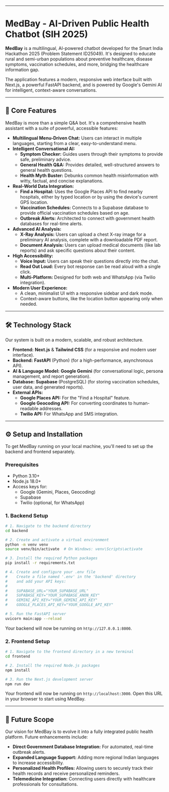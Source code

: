 
-----

# MedBay - AI-Driven Public Health Chatbot (SIH 2025)

**MedBay** is a multilingual, AI-powered chatbot developed for the Smart India Hackathon 2025 (Problem Statement ID25049). It's designed to educate rural and semi-urban populations about preventive healthcare, disease symptoms, vaccination schedules, and more, bridging the healthcare information gap.

The application features a modern, responsive web interface built with Next.js, a powerful FastAPI backend, and is powered by Google's Gemini AI for intelligent, context-aware conversations.

-----

## 🚀 Core Features

MedBay is more than a simple Q\&A bot. It's a comprehensive health assistant with a suite of powerful, accessible features:

  * **Multilingual Menu-Driven Chat:** Users can interact in multiple languages, starting from a clear, easy-to-understand menu.
  * **Intelligent Conversational AI:**
      * **Symptom Checker:** Guides users through their symptoms to provide safe, preliminary advice.
      * **General Health Q\&A:** Provides detailed, well-structured answers to general health questions.
      * **Health Myth Buster:** Debunks common health misinformation with witty, factual, and concise explanations.
  * **Real-World Data Integration:**
      * **Find a Hospital:** Uses the Google Places API to find nearby hospitals, either by typed location or by using the device's current GPS location.
      * **Vaccination Schedules:** Connects to a Supabase database to provide official vaccination schedules based on age.
      * **Outbreak Alerts:** Architected to connect with government health databases for real-time alerts.
  * **Advanced AI Analysis:**
      * **X-Ray Analysis:** Users can upload a chest X-ray image for a preliminary AI analysis, complete with a downloadable PDF report.
      * **Document Analysis:** Users can upload medical documents (like lab reports) and ask specific questions about their content.
  * **High Accessibility:**
      * **Voice Input:** Users can speak their questions directly into the chat.
      * **Read Out Loud:** Every bot response can be read aloud with a single click.
      * **Multi-Platform:** Designed for both web and WhatsApp (via Twilio integration).
  * **Modern User Experience:**
      * A clean, minimalist UI with a responsive sidebar and dark mode.
      * Context-aware buttons, like the location button appearing only when needed.

-----

## 🛠️ Technology Stack

Our system is built on a modern, scalable, and robust architecture.

  * **Frontend:** **Next.js** & **Tailwind CSS** (for a responsive and modern user interface).
  * **Backend:** **FastAPI** (Python) (for a high-performance, asynchronous API).
  * **AI & Language Model:** **Google Gemini** (for conversational logic, persona management, and report generation).
  * **Database:** **Supabase** (PostgreSQL) (for storing vaccination schedules, user data, and generated reports).
  * **External APIs:**
      * **Google Places API:** For the "Find a Hospital" feature.
      * **Google Geocoding API:** For converting coordinates to human-readable addresses.
      * **Twilio API:** For WhatsApp and SMS integration.

-----

## ⚙️ Setup and Installation

To get MedBay running on your local machine, you'll need to set up the backend and frontend separately.

### Prerequisites

  * Python 3.10+
  * Node.js 18.0+
  * Access keys for:
      * Google (Gemini, Places, Geocoding)
      * Supabase
      * Twilio (optional, for WhatsApp)

### 1\. Backend Setup

```bash
# 1. Navigate to the backend directory
cd backend

# 2. Create and activate a virtual environment
python -m venv venv
source venv/bin/activate  # On Windows: venv\Scripts\activate

# 3. Install the required Python packages
pip install -r requirements.txt

# 4. Create and configure your .env file
#    Create a file named '.env' in the 'backend' directory
#    and add your API keys:
#
#    SUPABASE_URL="YOUR_SUPABASE_URL"
#    SUPABASE_KEY="YOUR_SUPABASE_ANON_KEY"
#    GEMINI_API_KEY="YOUR_GEMINI_API_KEY"
#    GOOGLE_PLACES_API_KEY="YOUR_GOOGLE_API_KEY"

# 5. Run the FastAPI server
uvicorn main:app --reload
```

Your backend will now be running on `http://127.0.0.1:8000`.

### 2\. Frontend Setup

```bash
# 1. Navigate to the frontend directory in a new terminal
cd frontend

# 2. Install the required Node.js packages
npm install

# 3. Run the Next.js development server
npm run dev
```

Your frontend will now be running on `http://localhost:3000`. Open this URL in your browser to start using MedBay.

-----

## 🔮 Future Scope

Our vision for MedBay is to evolve it into a fully integrated public health platform. Future enhancements include:

  * **Direct Government Database Integration:** For automated, real-time outbreak alerts.
  * **Expanded Language Support:** Adding more regional Indian languages to increase accessibility.
  * **Personalized Health Profiles:** Allowing users to securely track their health records and receive personalized reminders.
  * **Telemedicine Integration:** Connecting users directly with healthcare professionals for consultations.